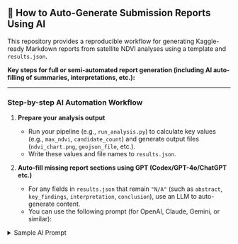 ## 🚀 How to Auto-Generate Submission Reports Using AI

This repository provides a reproducible workflow for generating Kaggle-ready Markdown reports from satellite NDVI analyses using a template and `results.json`.

**Key steps for full or semi-automated report generation (including AI auto-filling of summaries, interpretations, etc.):**

---

### Step-by-step AI Automation Workflow

1. **Prepare your analysis output**
   - Run your pipeline (e.g., `run_analysis.py`) to calculate key values (e.g., `max_ndvi`, `candidate_count`) and generate output files (`ndvi_chart.png`, `geojson_file`, etc.).
   - Write these values and file names to `results.json`.

2. **Auto-fill missing report sections using GPT (Codex/GPT-4o/ChatGPT etc.)**
   - For any fields in `results.json` that remain `"N/A"` (such as `abstract`, `key_findings`, `interpretation`, `conclusion`), use an LLM to auto-generate content.
   - You can use the following prompt (for OpenAI, Claude, Gemini, or similar):

<details>
<summary>Sample AI Prompt</summary>

```text
Below is a Markdown template for a Kaggle submission and a JSON object with placeholders ("N/A").
For every key in the JSON that is "N/A", generate plausible content (AI summary, findings, interpretations, conclusions, etc.).
Fill all fields, using the context and filled values where available, and return the completed JSON object only.

Markdown template:
---
# {site_name} NDVI Anomaly Detection Report
...
## Footnote
{footnote}
---

Partial JSON:
{
  "site_name": "Obidos South NDVI Analysis",
  "abstract": "N/A",
  "background": "N/A",
  "methodology": "NDVI anomaly detection was performed using Landsat 8 imagery.",
  "key_findings": "N/A",
  "ndvi_chart": "o3_ndvi_chart.png",
  "geojson_file": "o3_ndvi_candidates.geojson",
  "interpretation": "N/A",
  "conclusion": "N/A",
  "generation_date": "2025-06-11 17:11",
  "commit_hash": "a1b2c3d4",
  "max_ndvi": 0.82,
  "candidate_count": 4,
  "footnote": "N/A"
}
